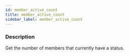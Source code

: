 ```yaml
---
id: member_active_count
title: member_active_count
sidebar_label: member_active_count
---
```


### Description

Get the number of members that currently have a status.